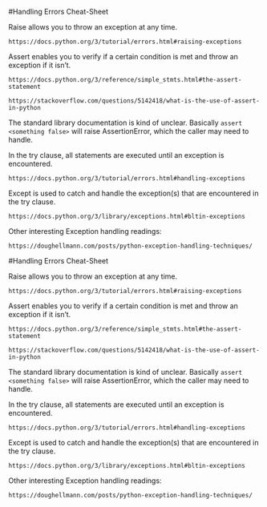 #Handling Errors Cheat-Sheet

Raise allows you to throw an exception at any time.

    https://docs.python.org/3/tutorial/errors.html#raising-exceptions

Assert enables you to verify if a certain condition is met and throw an exception if it isn’t.

    https://docs.python.org/3/reference/simple_stmts.html#the-assert-statement

    https://stackoverflow.com/questions/5142418/what-is-the-use-of-assert-in-python

The standard library documentation is kind of unclear. Basically `assert <something false>` will raise AssertionError, which the caller may need to handle.

In the try clause, all statements are executed until an exception is encountered.

    https://docs.python.org/3/tutorial/errors.html#handling-exceptions

Except is used to catch and handle the exception(s) that are encountered in the try clause.

    https://docs.python.org/3/library/exceptions.html#bltin-exceptions

Other interesting Exception handling readings:

    https://doughellmann.com/posts/python-exception-handling-techniques/

#Handling Errors Cheat-Sheet

Raise allows you to throw an exception at any time.

    https://docs.python.org/3/tutorial/errors.html#raising-exceptions

Assert enables you to verify if a certain condition is met and throw an exception if it isn’t.

    https://docs.python.org/3/reference/simple_stmts.html#the-assert-statement

    https://stackoverflow.com/questions/5142418/what-is-the-use-of-assert-in-python

The standard library documentation is kind of unclear. Basically `assert <something false>` will raise AssertionError, which the caller may need to handle.

In the try clause, all statements are executed until an exception is encountered.

    https://docs.python.org/3/tutorial/errors.html#handling-exceptions

Except is used to catch and handle the exception(s) that are encountered in the try clause.

    https://docs.python.org/3/library/exceptions.html#bltin-exceptions

Other interesting Exception handling readings:

    https://doughellmann.com/posts/python-exception-handling-techniques/